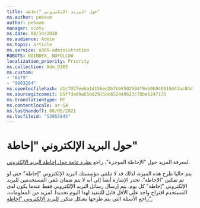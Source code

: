 ```yaml
---
title: حول البريد الإلكتروني "إحاطة"
ms.author: pebaum
author: pebaum
manager: scotv
ms.date: 08/14/2020
ms.audience: Admin
ms.topic: article
ms.service: o365-administration
ROBOTS: NOINDEX, NOFOLLOW
localization_priority: Priority
ms.collection: Adm_O365
ms.custom:
- "6179"
- "9003284"
ms.openlocfilehash: d1c7027eeba1d156ed2b7b68502504f9eb0b940519d43ac84df1c94435260101
ms.sourcegitcommit: b5f7da89a650d2915dc652449623c78be6247175
ms.translationtype: MT
ms.contentlocale: ar-SA
ms.lasthandoff: 08/05/2021
ms.locfileid: "53955845"
---
```

# <a name="about-briefing-email"></a>حول البريد الإلكتروني "إحاطة"

لمعرفة المزيد حول "الإحاطة الموجزة"، راجع [نظرة عامة حول إحاطة البريد الإلكتروني](https://docs.microsoft.com/briefing/be-overview).  

يتم حاليا طرح هذه الميزة، لذلك قد لا تتلقى مؤسستك البريد الإلكتروني "إحاطة" حتى لو تم تمكين "الإحاطة". تجدر الإشارة أيضا إلى أنه لا يتم ضمان تلقي المستخدمين للبريد الإلكتروني "إحاطة" كل يوم. يتم إرسال رسائل البريد الإلكتروني فقط عندما يكون لدى المستخدم اقتراح واحد على الأقل قابل للتنفيذ لهذا اليوم تحديدا. لمزيد من المعلومات، راجع الأسئلة التي يتم طرحها بشكل متكرر [للبريد الإلكتروني "إحاطة".](https://docs.microsoft.com/briefing/be-faqs)